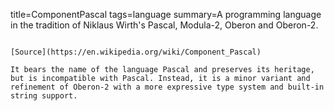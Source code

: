 title=ComponentPascal
tags=language
summary=A programming language in the tradition of Niklaus Wirth's Pascal, Modula-2, Oberon and Oberon-2. 
~~~~~~

[Source](https://en.wikipedia.org/wiki/Component_Pascal)

It bears the name of the language Pascal and preserves its heritage, but is incompatible with Pascal. Instead, it is a minor variant and refinement of Oberon-2 with a more expressive type system and built-in string support.
